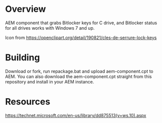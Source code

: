 # Overview #
AEM component that grabs Bitlocker keys for C drive, and Bitlocker status for all drives works with Windows 7 and up.

Icon from https://openclipart.org/detail/190821/cles-de-serrure-lock-keys


# Building #
Download or fork, run repackage.bat and upload aem-component.cpt to AEM. You can also download the aem-component.cpt straight from this repository and install in your AEM instance.

# Resources #
https://technet.microsoft.com/en-us/library/dd875513(v=ws.10).aspx